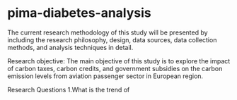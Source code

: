 # pima-diabetes-analysis
The current research methodology of this study will be presented by including the research philosophy, design, data sources, data collection methods, and analysis techniques in detail. 

Research objective: The main objective of this study is to explore the impact of carbon taxes, carbon credits, and government subsidies on the carbon emission levels from aviation passenger sector in European region.

Research Questions
1.What is the trend of 
